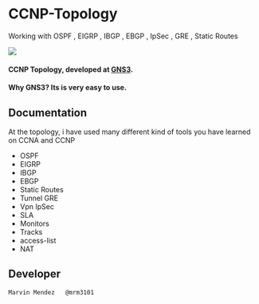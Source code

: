 CCNP-Topology
=============
Working with OSPF , EIGRP , IBGP , EBGP , IpSec , GRE , Static Routes 

<img src="https://raw.githubusercontent.com/mrmb/CCNP-Topology/master/topology.png">

#### CCNP Topology, developed at [GNS3](http://www.gns3.net/).


#### Why GNS3? Its is very easy to use. 

## Documentation

At the topology, i have used many different kind of tools you have learned on CCNA and CCNP

- OSPF
- EIGRP
- IBGP
- EBGP
- Static Routes
- Tunnel GRE
- Vpn IpSec
- SLA
- Monitors
- Tracks
- access-list
- NAT


## Developer
	Marvin Mendez	@mrm3101

